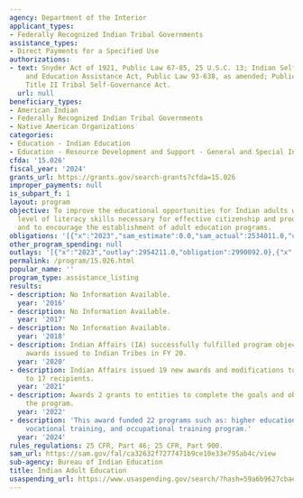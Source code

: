 ```yaml
---
agency: Department of the Interior
applicant_types:
- Federally Recognized Indian Tribal Governments
assistance_types:
- Direct Payments for a Specified Use
authorizations:
- text: Snyder Act of 1921, Public Law 67-85, 25 U.S.C. 13; Indian Self-Determination
    and Education Assistance Act, Public Law 93-638, as amended; Public Law 103-413,
    Title II Tribal Self-Governance Act.
  url: null
beneficiary_types:
- American Indian
- Federally Recognized Indian Tribal Governments
- Native American Organizations
categories:
- Education - Indian Education
- Education - Resource Development and Support - General and Special Interest Organizations
cfda: '15.026'
fiscal_year: '2024'
grants_url: https://grants.gov/search-grants?cfda=15.026
improper_payments: null
is_subpart_f: 1
layout: program
objective: To improve the educational opportunities for Indian adults who lack the
  level of literacy skills necessary for effective citizenship and productive employment
  and to encourage the establishment of adult education programs.
obligations: '[{"x":"2023","sam_estimate":0.0,"sam_actual":2534011.0,"usa_spending_actual":2534011.0},{"x":"2024","sam_estimate":0.0,"sam_actual":3955029.0,"usa_spending_actual":4707398.0},{"x":"2025","sam_estimate":0.0,"sam_actual":4353898.0,"usa_spending_actual":3846607.74}]'
other_program_spending: null
outlays: '[{"x":"2023","outlay":2954211.0,"obligation":2990092.0},{"x":"2024","outlay":2042085.0,"obligation":1684512.0},{"x":"2025","outlay":889092.1,"obligation":1447548.74}]'
permalink: /program/15.026.html
popular_name: ''
program_type: assistance_listing
results:
- description: No Information Available.
  year: '2016'
- description: No Information Available.
  year: '2017'
- description: No Information Available.
  year: '2018'
- description: Indian Affairs (IA) successfully fulfilled program objective; 16 Self-Determination
    awards issued to Indian Tribes in FY 20.
  year: '2020'
- description: Indian Affairs issued 19 new awards and modifications to existing awards
    to 17 recipients.
  year: '2021'
- description: Awards 2 grants to entities to complete the goals and objectives of
    the program.
  year: '2022'
- description: 'This award funded 22 programs such as: higher education program, adult
    vocational training, and occupational training program.'
  year: '2024'
rules_regulations: 25 CFR, Part 46; 25 CFR, Part 900.
sam_url: https://sam.gov/fal/ca32632f7277471b9ce10e33e795ab4c/view
sub-agency: Bureau of Indian Education
title: Indian Adult Education
usaspending_url: https://www.usaspending.gov/search/?hash=59a6b9627cbaee63a2cae82482b590bc
---
```

